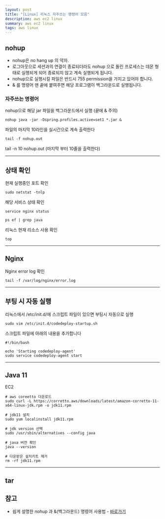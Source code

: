 ```yaml
---
layout: post
title: "[Linux] 리눅스 자주쓰는 명령어 모음"
description: aws ec2 linux
summary: aws ec2 linux
tags: aws linux
---
```



## nohup

- nohup은 no hang up 의 약자.
- 로그아웃으로 세션과의 연결이 종료되더라도 nohup 으로 돌린 프로세스는 데몬 형태로 실행되게 되어 종료되지 않고 계속 실행되게 됩니다.
- nohup으로 실행시킬 파일은 반드시 755 permission을 가지고 있어야 합니다.
- & 를 명령어 맨 끝에 붙여주면 해당 프로그램이 백그라운드로 실행됩니다.

### 자주쓰는 명령어

nohup으로 해당 jar 파일을 백그라운드에서 실행 (끝에 & 주의)

```
nohup java -jar -Dspring.profiles.active=set1 *.jar &
```

파일의 마지막 10라인을 실시간으로 계속 출력한다

```
tail -f nohup.out
```

tail -n 10 nohup.out (마지막 부터 10줄을 출력한다)

---

## 상태 확인

현재 실행중인 포트 확인

```
sudo netstat -tnlp
```

해당 서비스 상태 확인

```
service nginx status
```
```
ps ef | grep java
```

리눅스 현재 리소스 사용 확인

```
top
```


---

## Nginx

Nginx error log 확인

```
tail -f /var/log/nginx/error.log
```

---

## 부팅 시 자동 실행

리눅스에서 /etc/init.d/에 스크립트 파일이 있으면 부팅시 자동으로 실행

```
sudo vim /etc/init.d/codedeploy-startup.sh
```

스크립트 파일에 아래의 내용을 추가합니다

```
#!/bin/bash

echo 'Starting codedeploy-agent'
sudo service codedeploy-agent start
```

---

## Java 11

EC2

```
# aws coreetto 다운로드
sudo curl -L https://corretto.aws/downloads/latest/amazon-corretto-11-x64-linux-jdk.rpm -o jdk11.rpm

# jdk11 설치
sudo yum localinstall jdk11.rpm

# jdk version 선택
sudo /usr/sbin/alternatives --config java

# java 버전 확인
java --version

# 다운받은 설치키트 제거
rm -rf jdk11.rpm
```

---


## tar



## 참고

- 쉽게 설명한 nohup 과 &(백그라운드) 명령어 사용법 - [바로가기](https://joonyon.tistory.com/98)